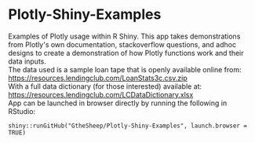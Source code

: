 # Plotly-Shiny-Examples
Examples of Plotly usage within R Shiny. This app takes demonstrations from Plotly's own documentation, stackoverflow questions, and adhoc designs to create a demonstration of how Plotly functions work and their data inputs.  
The data used is a sample loan tape that is openly available online from: https://resources.lendingclub.com/LoanStats3c.csv.zip  
With a full data dictionary (for those interested) available at: https://resources.lendingclub.com/LCDataDictionary.xlsx  
App can be launched in browser directly by running the following in RStudio:  
```{r eval=FALSE}
shiny::runGitHub("GtheSheep/Plotly-Shiny-Examples", launch.browser = TRUE)
```